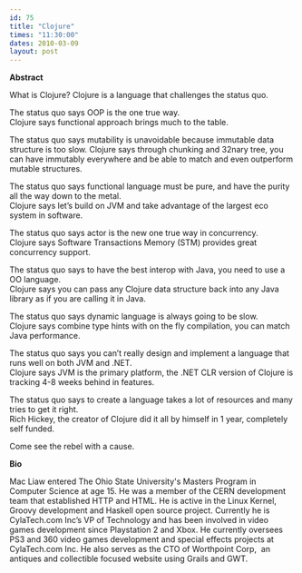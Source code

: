 ```yaml
---
id: 75
title: "Clojure"
times: "11:30:00"
dates: 2010-03-09
layout: post
---
```

 **Abstract**

What is Clojure? Clojure is a language that challenges the status quo.   
  
The status quo says OOP is the one true way.   
Clojure says functional approach brings much to the table.   
  
The status quo says mutability is unavoidable because immutable data structure is too slow. Clojure says through chunking and 32nary tree, you can have immutably everywhere and be able to match and even outperform mutable structures.  
  
The status quo says functional language must be pure, and have the purity all the way down to the metal.   
Clojure says let’s build on JVM and take advantage of the largest eco system in software.  
  
The status quo says actor is the new one true way in concurrency.  
Clojure says Software Transactions Memory (STM) provides great concurrency support.  
  
The status quo says to have the best interop with Java, you need to use a OO language.  
Clojure says you can pass any Clojure data structure back into any Java library as if you are calling it in Java.  
  
The status quo says dynamic language is always going to be slow.  
Clojure says combine type hints with on the fly compilation, you can match Java performance.  
  
The status quo says you can’t really design and implement a language that runs well on both JVM and .NET.  
Clojure says JVM is the primary platform, the .NET CLR version of Clojure is tracking 4-8 weeks behind in features.  
  
The status quo says to create a language takes a lot of resources and many tries to get it right.  
Rich Hickey, the creator of Clojure did it all by himself in 1 year, completely self funded.  
  
Come see the rebel with a cause.

**Bio**

Mac Liaw entered The Ohio State University's Masters Program in Computer Science at age 15. He was a member of the CERN development team that established HTTP and HTML. He is active in the Linux Kernel, Groovy development and Haskell open source project. Currently he is CylaTech.com Inc’s VP of Technology and has been involved in video games development since Playstation 2 and Xbox. He currently oversees PS3 and 360 video games development and special effects projects at CylaTech.com Inc. He also serves as the CTO of Worthpoint Corp,&nbsp; an antiques and collectible focused website using Grails and GWT.

